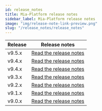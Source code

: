 ```yaml
---
id: release_notes
title: Mia-Platform release notes
sidebar_label: Mia-Platform release notes
image: "img/release-note-link-preview.png"
slug: "/release_notes/release_notes"
---
```

| Release | Release notes                       |
| ------- |-------------------------------------|
| v9.5.x    | [Read the release notes](RN_v9-5/v9.5.2) |
| v9.4.x    | [Read the release notes](RN_v9-4/v9.4.3) |
| v9.4.x    | [Read the release notes](RN_v9-4/v9.4.2) |
| v9.3.x    | [Read the release notes](RN_v9-3/v9.3.0) |
| v9.2.x    | [Read the release notes](RN_v9-2/v9.2.1) |
| v9.1.x    | [Read the release notes](RN_v9-1/v9.1.0) |
| v9.0.x    | [Read the release notes](RN_v9-0/v9.0.1) |

<br/>
